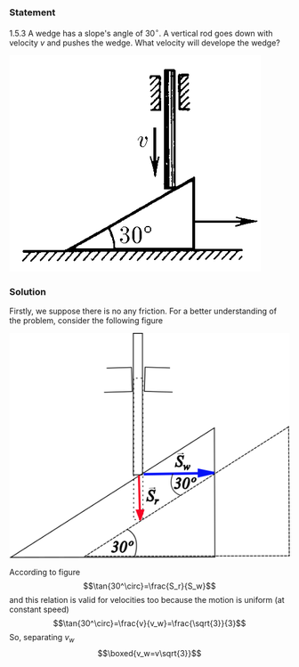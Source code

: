 ###  Statement 

$1.5.3$ A wedge has a slope's angle of 30$^\circ$. A vertical rod goes down with velocity $v$ and pushes the wedge. What velocity will develope the wedge? 

![ For problem 1.5.3 |452x389, 34%](../../img/1.5.3/statement.png)

### Solution

Firstly, we suppose there is no any friction. For a better understanding of the problem, consider the following figure 

![ Motion of wedge and rod |558x447, 34%](../../img/1.5.3/1.5.3.png)

According to figure $$\tan{30^\circ}=\frac{S_r}{S_w}$$ and this relation is valid for velocities too because the motion is uniform (at constant speed) $$\tan{30^\circ}=\frac{v}{v_w}=\frac{\sqrt{3}}{3}$$ So, separating $v_w$ $$\boxed{v_w=v\sqrt{3}}$$ 
